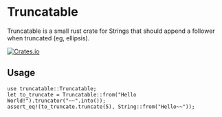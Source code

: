 # Truncatable

Truncatable is a small rust crate for Strings that should append a follower when truncated (eg, ellipsis).

[![Crates.io][crates-badge]][crates-url]

[crates-badge]: https://img.shields.io/crates/v/truncatable.svg
[crates-url]: https://crates.io/crates/truncatable

## Usage

```
use truncatable::Truncatable;
let to_truncate = Truncatable::from("Hello World!").truncator("~~".into());
assert_eq!(to_truncate.truncate(5), String::from("Hello~~"));
```
